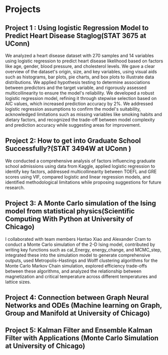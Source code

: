 # Projects

## Project 1 : Using logistic Regression Model to Predict Heart Disease Staglog(STAT 3675 at UConn)

We analyzed a heart disease dataset with 270 samples and 14 variables using logistic regression to predict heart disease likelihood based on factors like age, gender, blood pressure, and cholesterol levels. We gave a clear overview of the dataset's origin, size, and key variables, using visual aids such as histograms, bar plots, pie charts, and box plots to illustrate data distributions. We applied hypothesis testing to determine associations between predictors and the target variable, and rigorously assessed multicollinearity to ensure the model's reliability. We developed a robust logistic regression model, refining it through stepwise selection based on AIC values, which increased prediction accuracy by 2%. We addressed logistic regression assumptions to confirm the model's suitability, acknowledged limitations such as missing variables like smoking habits and dietary factors, and recognized the trade-off between model complexity and prediction accuracy while suggesting areas for improvement.

## Project 2: How to get into Graduate School Successfully?(STAT 3494W at UConn )
We conducted a comprehensive analysis of factors influencing graduate school admissions using data from Kaggle, applied logistic regression to identify key factors, addressed multicollinearity between TOEFL and GRE scores using VIF, compared logistic and linear regression models, and identified methodological limitations while proposing suggestions for future research.


## Project 3: A Monte Carlo simulation of the Ising model from statistical physics(Scientific Computing With Python at University of Chicago) 

I collaborated with team members Hantao Xiao and Alexander Cram to conduct a Monte Carlo simulation of the 2-D Ising model, contributed by writing key functions such as cal_Energy, energy_change, and MCMC_step, integrated these into the simulation model to generate comprehensive outputs, used Metropolis-Hastings and Wolff clustering algorithms for the Monte Carlo Markov Chain simulation, explored efficiency trade-offs between these algorithms, and analyzed the relationship between magnetization and critical temperature across different temperatures and lattice sizes.

## Project 4: Connection between Graph Neural Networks and ODEs (Machine learning on Graph, Group and Manifold at University of Chicago)



## Project 5: Kalman Filter and Ensemble Kalman Filter with Applications (Monte Carlo Simulation at University of Chicago)

